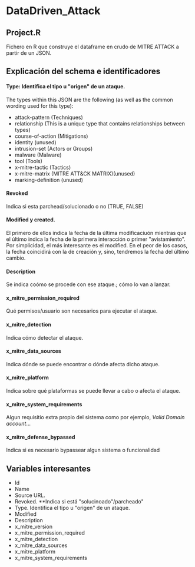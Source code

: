 # DataDriven_Attack

## Project.R

Fichero en R que construye el dataframe en crudo de MITRE ATTACK a partir de un JSON.

## Explicación del schema e identificadores

#### Type: Identifica el tipo u "origen" de un ataque. 
The types within this JSON are the following (as well as the common wording used for this type):
* attack-pattern (Techniques)
* relationship (This is a unique type that contains relationships between types)
* course-of-action (Mitigations)
* identity (unused)
* intrusion-set (Actors or Groups)
* malware (Malware)
* tool (Tools)
* x-mitre-tactic (Tactics)
* x-mitre-matrix (MITRE ATT&CK MATRIX)(unused)
* marking-definition (unused)

#### Revoked
Indica si esta parchead/solucionado o no (TRUE, FALSE)

#### Modified y created. 
El primero de ellos indica la fecha de la última modificaciuón mientras que el último indica la fecha de la primera interacción o primer "avistamiento". Por simplicidad, el más interesante es el modified. En el peor de los casos, la fecha coincidirá con la de creación y, sino, tendremos la fecha del último cambio. 

#### Description
Se indica coómo se procede con ese ataque.; cómo lo van a lanzar.

#### x_mitre_permission_required
Qué permisos/usuario son necesarios para ejecutar el ataque. 

#### x_mitre_detection
Indica cómo detectar el ataque. 

#### x_mitre_data_sources
Indica dónde se puede encontrar o dónde afecta dicho ataque. 

#### x_mitre_platform
Indica sobre qué plataformas se puede llevar a cabo o afecta el ataque. 

#### x_mitre_system_requirements
Algun requisitio extra propio del sistema como por ejemplo, *Valid Domain account*...

#### x_mitre_defense_bypassed
Indica si es necesario bypassear algun sistema o funcionalidad


## Variables interesantes
- Id
- Name
- Source URL. 
- Revoked. **Indica si está "solucinoado"/parcheado"
- Type. Identifica el tipo u "origen" de un ataque. 
- Modified
- Description
- x_mitre_version
- x_mitre_permission_required
- x_mitre_detection
- x_mitre_data_sources
- x_mitre_platform
- x_mitre_system_requirements




